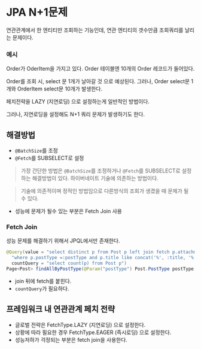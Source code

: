 # JPA N+1문제
연관관계에서 한 엔티티만 조회하는 기능인데, 연관 엔티티의 갯수만큼 조회쿼리를 날리는 문제이다.

### 예시
Order가 OderItem을 가지고 있다. 
 Order 테이블엔 10개의 Order 레코드가 들어있다. 

Order를 조회 시, select 문 1개가 날아갈 것 으로 예상된다.
그러나, Order select문 1개와 OrderItem select문 10개가 발생한다. 

페치전략을 LAZY (지연로딩) 으로 설정하는게 일반적인 방법이다. 

그러나, 지연로딩을 설정해도 N+1 쿼리 문제가 발생하기도 한다. 

## 해결방법
*  `@BatchSize`를 조정
* `@Fetch`를 SUBSELECT로 설정
> 가장 간단한 방법은 `@BatchSize`를 조정하거나 `@Fetch`를 SUBSELECT로 설정하는 해결방법이 있다. 
> 하이버네이트 기술에 의존하는 방법이다. 

> 기술에 의존적이며 정적인 방법임으로 다른방식의 조회가 생겼을 때 문제가 될 수 있다.

* 성능에 문제가 될수 있는 부분은 Fetch Join 사용

### Fetch Join
성능 문제를 해결하기 위해서 JPQL에서만 존재한다.

```java
@Query(value = "select distinct p from Post p left join fetch p.attachments " +  
  "where p.postType =:postType and p.title like concat('%', :title, '%') order by p.lastModifiedDateTime desc",  
  countQuery = "select count(p) from Post p")  
Page<Post> findAllByPostType(@Param("postType") Post.PostType postType, @Param("title") String title, Pageable pageable);
```
* join 뒤에 fetch를 붙힌다.
* `countQuery`가 필요하다.

## 프레임워크 내 연관관계 페치 전략 
* 글로벌 전략은 FetchType.LAZY (지연로딩) 으로 설정한다.
* 상황에 따라 필요한 경우 FetchType.EAGER (즉시로딩) 으로 설정한다.
* 성능저하가 걱정되는 부분은 fetch join을 사용한다. 